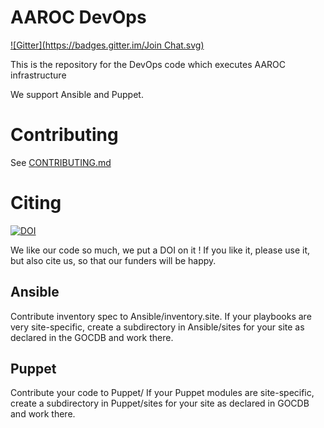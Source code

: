 # AAROC DevOps
[![Gitter](https://badges.gitter.im/Join Chat.svg)](https://gitter.im/AAROC/DevOps?utm_source=badge&utm_medium=badge&utm_campaign=pr-badge&utm_content=badge)

This is the repository for the DevOps code which executes AAROC infrastructure

We support Ansible and Puppet.

# Contributing

See [CONTRIBUTING.md](CONTRIBUTING.md)

# Citing
[![DOI](https://zenodo.org/badge/1514/AAROC/DevOps.png)](http://dx.doi.org/10.5281/zenodo.11914)

We like our code so much, we put a DOI on it ! If you like it, please use it, but also cite us, so that our funders will be happy. 


## Ansible
Contribute inventory spec to Ansible/inventory.site. If your playbooks are very site-specific, create a subdirectory in Ansible/sites for your site as declared in the GOCDB and work there.

## Puppet
Contribute your code to Puppet/ If your Puppet modules are site-specific, create a subdirectory in Puppet/sites for your site as declared in GOCDB and work there.


